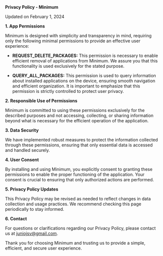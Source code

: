**Privacy Policy - Minimum**

Updated on February 1, 2024

**1. App Permissions**

Minimum is designed with simplicity and transparency in mind, requiring only the following minimal
permissions to provide an effective user experience:

- **REQUEST_DELETE_PACKAGES:** This permission is necessary to enable efficient removal of
  applications from Minimum. We assure you that this functionality is used exclusively for the
  stated purpose.

- **QUERY_ALL_PACKAGES:** This permission is used to query information about installed applications
  on the device, ensuring smooth navigation and efficient organization. It is important to emphasize
  that this permission is strictly controlled to protect user privacy.

**2. Responsible Use of Permissions**

Minimum is committed to using these permissions exclusively for the described purposes and not
accessing, collecting, or sharing information beyond what is necessary for the efficient operation
of the application.

**3. Data Security**

We have implemented robust measures to protect the information collected through these permissions,
ensuring that only essential data is accessed and handled securely.

**4. User Consent**

By installing and using Minimum, you explicitly consent to granting these permissions to enable the
proper functioning of the application. Your consent is crucial to ensuring that only authorized
actions are performed.

**5. Privacy Policy Updates**

This Privacy Policy may be revised as needed to reflect changes in data collection and usage
practices. We recommend checking this page periodically to stay informed.

**6. Contact**

For questions or clarifications regarding our Privacy Policy, please contact us at
juniojsv@gmail.com.

Thank you for choosing Minimum and trusting us to provide a simple, efficient, and secure user
experience.
